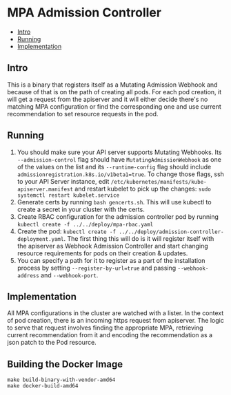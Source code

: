 # MPA Admission Controller

- [Intro](#intro)
- [Running](#running)
- [Implementation](#implmentation)

## Intro

This is a binary that registers itself as a Mutating Admission Webhook
and because of that is on the path of creating all pods.
For each pod creation, it will get a request from the apiserver and it will
either decide there's no matching MPA configuration or find the corresponding
one and use current recommendation to set resource requests in the pod.

## Running

1. You should make sure your API server supports Mutating Webhooks.
Its `--admission-control` flag should have `MutatingAdmissionWebhook` as one of
the values on the list and its `--runtime-config` flag should include
`admissionregistration.k8s.io/v1beta1=true`.
To change those flags, ssh to your API Server instance, edit
`/etc/kubernetes/manifests/kube-apiserver.manifest` and restart kubelet to pick
up the changes: ```sudo systemctl restart kubelet.service```
1. Generate certs by running `bash gencerts.sh`. This will use kubectl to create
   a secret in your cluster with the certs.
1. Create RBAC configuration for the admission controller pod by running
   `kubectl create -f ../../deploy/mpa-rbac.yaml`
1. Create the pod:
   `kubectl create -f ../../deploy/admission-controller-deployment.yaml`.
   The first thing this will do is it will register itself with the apiserver as
   Webhook Admission Controller and start changing resource requirements
   for pods on their creation & updates.
1. You can specify a path for it to register as a part of the installation process
   by setting `--register-by-url=true` and passing `--webhook-address` and `--webhook-port`.

## Implementation

All MPA configurations in the cluster are watched with a lister.
In the context of pod creation, there is an incoming https request from
apiserver.
The logic to serve that request involves finding the appropriate MPA, retrieving
current recommendation from it and encoding the recommendation as a json patch to
the Pod resource.

## Building the Docker Image

```
make build-binary-with-vendor-amd64
make docker-build-amd64
```
